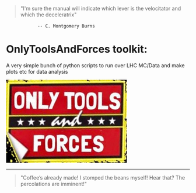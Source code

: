 > "I'm sure the manual will indicate which lever is the velocitator and which the deceleratrix"

                -- C. Montgomery Burns

# OnlyToolsAndForces toolkit:
A very simple bunch of python scripts to run over LHC MC/Data and make plots etc for data analysis

![alt text](https://github.com/professor-calculus/OnlyToolsAndForces/raw/master/Logo.jpg)


-----------------------


> "Coffee’s already made! I stomped the beans myself! Hear that? The percolations are imminent!"
